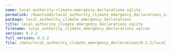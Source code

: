 ```yaml
---
name: local-authority-climate-emergency-declarations-sqlite
permalink: /downloads/local_authority_climate_emergency_declarations_sqlite/0_2_2
package: local_authority_climate_emergency_declarations
title: local_authority_climate_emergency_declarations_sqlite
filename: local_authority_climate_emergency_declarations.sqlite
version: 0.2.2
full_version: 0.2.2
file: /data/local_authority_climate_emergency_declarations/0.2.2/local_authority_climate_emergency_declarations.sqlite
---
```

